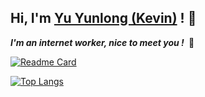 ## Hi, I'm <a href="https://www.yuyunlong.cn/" target="_blank">Yu Yunlong (Kevin)</a> ! 👋

 <em><b>I'm an internet worker, nice to meet you ! </b> </em> 👋

[![Readme Card](https://github-readme-stats.vercel.app/api?username=yu15972825561&show_icons=true)](https://github.com/yu15972825561)

[![Top Langs](https://github-readme-stats.vercel.app/api/top-langs/?username=yu15972825561&layout=compact&exclude_repo=yu15972825561.github.io)](https://github.com/yu15972825561)
